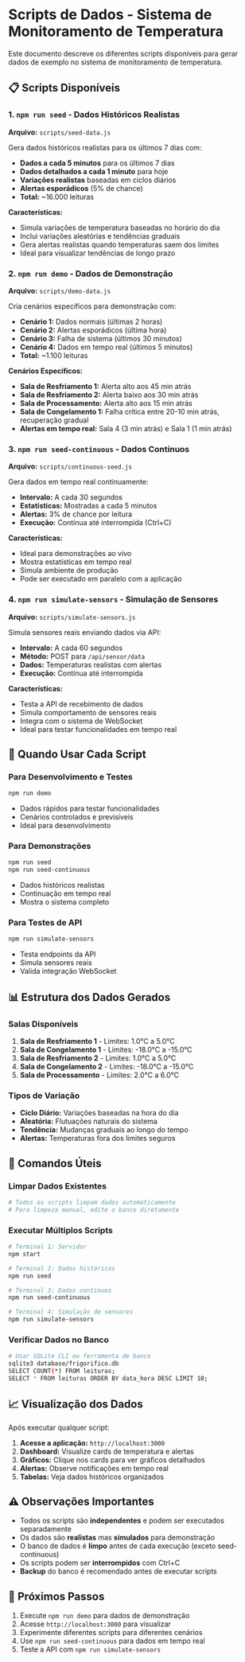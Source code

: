 # Scripts de Dados - Sistema de Monitoramento de Temperatura

Este documento descreve os diferentes scripts disponíveis para gerar dados de exemplo no sistema de monitoramento de temperatura.

## 📋 Scripts Disponíveis

### 1. `npm run seed` - Dados Históricos Realistas
**Arquivo:** `scripts/seed-data.js`

Gera dados históricos realistas para os últimos 7 dias com:
- **Dados a cada 5 minutos** para os últimos 7 dias
- **Dados detalhados a cada 1 minuto** para hoje
- **Variações realistas** baseadas em ciclos diários
- **Alertas esporádicos** (5% de chance)
- **Total:** ~16.000 leituras

**Características:**
- Simula variações de temperatura baseadas no horário do dia
- Inclui variações aleatórias e tendências graduais
- Gera alertas realistas quando temperaturas saem dos limites
- Ideal para visualizar tendências de longo prazo

### 2. `npm run demo` - Dados de Demonstração
**Arquivo:** `scripts/demo-data.js`

Cria cenários específicos para demonstração com:
- **Cenário 1:** Dados normais (últimas 2 horas)
- **Cenário 2:** Alertas esporádicos (última hora)
- **Cenário 3:** Falha de sistema (últimos 30 minutos)
- **Cenário 4:** Dados em tempo real (últimos 5 minutos)
- **Total:** ~1.100 leituras

**Cenários Específicos:**
- **Sala de Resfriamento 1:** Alerta alto aos 45 min atrás
- **Sala de Resfriamento 2:** Alerta baixo aos 30 min atrás
- **Sala de Processamento:** Alerta alto aos 15 min atrás
- **Sala de Congelamento 1:** Falha crítica entre 20-10 min atrás, recuperação gradual
- **Alertas em tempo real:** Sala 4 (3 min atrás) e Sala 1 (1 min atrás)

### 3. `npm run seed-continuous` - Dados Contínuos
**Arquivo:** `scripts/continuous-seed.js`

Gera dados em tempo real continuamente:
- **Intervalo:** A cada 30 segundos
- **Estatísticas:** Mostradas a cada 5 minutos
- **Alertas:** 3% de chance por leitura
- **Execução:** Contínua até interrompida (Ctrl+C)

**Características:**
- Ideal para demonstrações ao vivo
- Mostra estatísticas em tempo real
- Simula ambiente de produção
- Pode ser executado em paralelo com a aplicação

### 4. `npm run simulate-sensors` - Simulação de Sensores
**Arquivo:** `scripts/simulate-sensors.js`

Simula sensores reais enviando dados via API:
- **Intervalo:** A cada 60 segundos
- **Método:** POST para `/api/sensor/data`
- **Dados:** Temperaturas realistas com alertas
- **Execução:** Contínua até interrompida

**Características:**
- Testa a API de recebimento de dados
- Simula comportamento de sensores reais
- Integra com o sistema de WebSocket
- Ideal para testar funcionalidades em tempo real

## 🎯 Quando Usar Cada Script

### Para Desenvolvimento e Testes
```bash
npm run demo
```
- Dados rápidos para testar funcionalidades
- Cenários controlados e previsíveis
- Ideal para desenvolvimento

### Para Demonstrações
```bash
npm run seed
npm run seed-continuous
```
- Dados históricos realistas
- Continuação em tempo real
- Mostra o sistema completo

### Para Testes de API
```bash
npm run simulate-sensors
```
- Testa endpoints da API
- Simula sensores reais
- Valida integração WebSocket

## 📊 Estrutura dos Dados Gerados

### Salas Disponíveis
1. **Sala de Resfriamento 1** - Limites: 1.0°C a 5.0°C
2. **Sala de Congelamento 1** - Limites: -18.0°C a -15.0°C
3. **Sala de Resfriamento 2** - Limites: 1.0°C a 5.0°C
4. **Sala de Congelamento 2** - Limites: -18.0°C a -15.0°C
5. **Sala de Processamento** - Limites: 2.0°C a 6.0°C

### Tipos de Variação
- **Ciclo Diário:** Variações baseadas na hora do dia
- **Aleatória:** Flutuações naturais do sistema
- **Tendência:** Mudanças graduais ao longo do tempo
- **Alertas:** Temperaturas fora dos limites seguros

## 🔧 Comandos Úteis

### Limpar Dados Existentes
```bash
# Todos os scripts limpam dados automaticamente
# Para limpeza manual, edite o banco diretamente
```

### Executar Múltiplos Scripts
```bash
# Terminal 1: Servidor
npm start

# Terminal 2: Dados históricos
npm run seed

# Terminal 3: Dados contínuos
npm run seed-continuous

# Terminal 4: Simulação de sensores
npm run simulate-sensors
```

### Verificar Dados no Banco
```bash
# Usar SQLite CLI ou ferramenta de banco
sqlite3 database/frigorifico.db
SELECT COUNT(*) FROM leituras;
SELECT * FROM leituras ORDER BY data_hora DESC LIMIT 10;
```

## 📈 Visualização dos Dados

Após executar qualquer script:

1. **Acesse a aplicação:** `http://localhost:3000`
2. **Dashboard:** Visualize cards de temperatura e alertas
3. **Gráficos:** Clique nos cards para ver gráficos detalhados
4. **Alertas:** Observe notificações em tempo real
5. **Tabelas:** Veja dados históricos organizados

## ⚠️ Observações Importantes

- Todos os scripts são **independentes** e podem ser executados separadamente
- Os dados são **realistas** mas **simulados** para demonstração
- O banco de dados é **limpo** antes de cada execução (exceto seed-continuous)
- Os scripts podem ser **interrompidos** com Ctrl+C
- **Backup** do banco é recomendado antes de executar scripts

## 🚀 Próximos Passos

1. Execute `npm run demo` para dados de demonstração
2. Acesse `http://localhost:3000` para visualizar
3. Experimente diferentes scripts para diferentes cenários
4. Use `npm run seed-continuous` para dados em tempo real
5. Teste a API com `npm run simulate-sensors` 